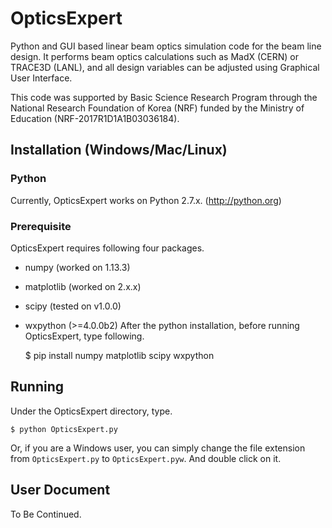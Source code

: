 # OpticsExpert
Python and GUI based linear beam optics simulation code for the beam line design.
It performs beam optics calculations such as MadX (CERN) or TRACE3D (LANL), and all design variables can be adjusted using Graphical User Interface. 

This code was supported by Basic Science Research Program through the National Research Foundation of Korea (NRF) funded by the Ministry of Education (NRF-2017R1D1A1B03036184).

## Installation (Windows/Mac/Linux)
### Python
Currently, OpticsExpert works on Python 2.7.x. (http://python.org)
### Prerequisite
OpticsExpert requires following four packages.
 * numpy (worked on 1.13.3)
 * matplotlib (worked on 2.x.x)
 * scipy (tested on v1.0.0)
 * wxpython (>=4.0.0b2)
After the python installation, before running OpticsExpert, type following.

    $ pip install numpy matplotlib scipy wxpython

## Running
Under the OpticsExpert directory, type.

    $ python OpticsExpert.py

Or, if you are a Windows user, you can simply change the file extension from `OpticsExpert.py` to `OpticsExpert.pyw`. And double click on it.

## User Document
To Be Continued.
